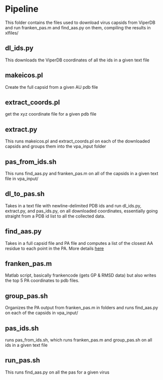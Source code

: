 # Pipeline

This folder contains the files used to download virus capsids from ViperDB and run franken_pas.m and find_aas.py on
them, compiling the results in xlfiles/

## dl_ids.py

This downloads the ViperDB coordinates of all the ids in a given text file

## makeicos.pl

Create the full capsid from a given AU pdb file

## extract_coords.pl

get the xyz coordinate file for a given pdb file

## extract.py

This runs makeicos.pl and extract_coords.pl on each of the downloaded capsids and groups them into the vpa_input folder

## pas_from_ids.sh

This runs find_aas.py and franken_pas.m on all of the capsids in a given text file in vpa_input/

## dl_to_pas.sh

Takes in a text file with newline-delimited PDB ids and run dl_ids.py, extract.py, and pas_ids.py, on all downloaded
coordinates, essentially going straight from a PDB id list to all the collected data.

## find_aas.py

Takes in a full capsid file and PA file and computes a list of the closest AA residue to each point in the PA. More
details [here](https://github.com/gabeorosan/vquery/blob/master/scripts/README.md#find_aaspy)

## franken_pas.m

Matlab script, basically frankencode (gets GP & RMSD data) but also writes the top 5 PA coordinates to pdb files.

## group_pas.sh

Organizes the PA output from franken_pas.m in folders and runs find_aas.py on each of the capsids in vpa_input/

## pas_ids.sh

runs pas_from_ids.sh, which runs franken_pas.m and group_pas.sh on all ids in a given text file

## run_pas.sh

This runs find_aas.py on all the pas for a given virus
